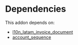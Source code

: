 # Dependencies

This addon depends on:

- [l10n_latam_invoice_document](https://github.com/bringout/oca-ocb-l10n_europe/tree/8740eae566ff6990465bfbf69a8930a0a172a146/odoo-bringout-oca-ocb-l10n_latam_invoice_document)
- [account_sequence](https://github.com/bringout/oca-ocb-accounting/tree/eb3c9b9e76fbb706c132f3bf6a9538d6d5a0b1a7/odoo-bringout-oca-ocb-account_sequence)
